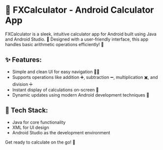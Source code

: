 # 📱 FXCalculator - Android Calculator App

FXCalculator is a sleek, intuitive calculator app for Android built using Java and Android Studio. 🎨 Designed with a user-friendly interface, this app handles basic arithmetic operations efficiently! 🧮

## ✨ Features:

- Simple and clean UI for easy navigation 🧑‍💻
- Supports operations like addition ➕, subtraction ➖, multiplication ✖️, and division ➗
- Instant display of calculations on-screen 🔢
- Dynamic updates using modern Android development techniques 📲

## 🚀 Tech Stack:

- Java for core functionality
- XML for UI design
- Android Studio as the development environment

Get ready to calculate on the go! 🚀
